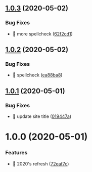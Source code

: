 ## [1.0.3](https://github.com/quibaritaenperdresatrompe/website-business-card/compare/v1.0.2...v1.0.3) (2020-05-02)


### Bug Fixes

* 🐛 more spellcheck ([62f2cd1](https://github.com/quibaritaenperdresatrompe/website-business-card/commit/62f2cd1cf0476e8e7dbc0bdd9bc79ec95830464b))

## [1.0.2](https://github.com/quibaritaenperdresatrompe/website-business-card/compare/v1.0.1...v1.0.2) (2020-05-02)


### Bug Fixes

* 🐛 spellcheck ([ea88ba8](https://github.com/quibaritaenperdresatrompe/website-business-card/commit/ea88ba8bb45179844efb93fa7d1cac0bfb7ee441))

## [1.0.1](https://github.com/quibaritaenperdresatrompe/website-business-card/compare/v1.0.0...v1.0.1) (2020-05-01)


### Bug Fixes

* 🐛 update site title ([019447a](https://github.com/quibaritaenperdresatrompe/website-business-card/commit/019447a634d36b9c33c3f0aa03a4f59c9ec34c17))

# 1.0.0 (2020-05-01)


### Features

* 🎸 2020's refresh ([72eaf7c](https://github.com/quibaritaenperdresatrompe/website-business-card/commit/72eaf7cb55c7842702232d1fd93266426b2da447))

